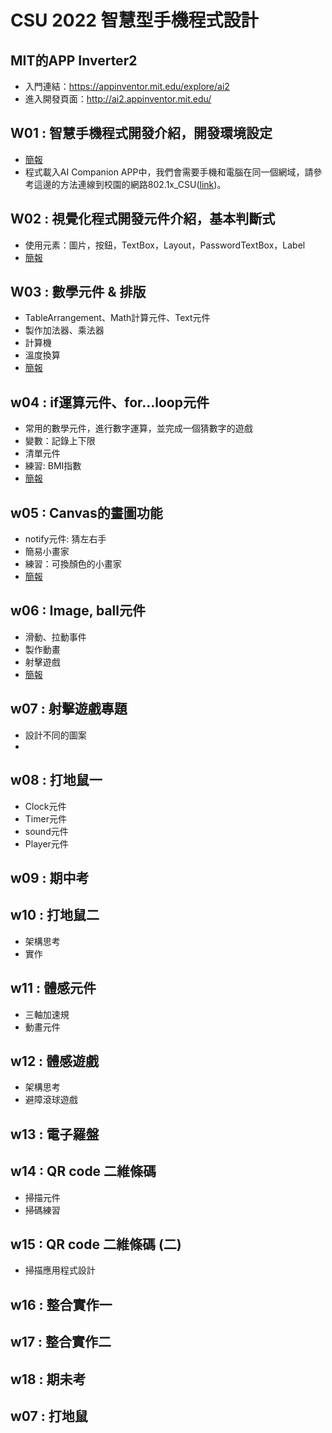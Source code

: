# CSU 2022 智慧型手機程式設計

## MIT的APP Inverter2
-	入門連結：https://appinventor.mit.edu/explore/ai2
-	進入開發頁面：http://ai2.appinventor.mit.edu/


## W01 : 智慧手機程式開發介紹，開發環境設定
- [簡報](https://docs.google.com/presentation/d/1-_rZA68vvR8dnzfh3kbuK8NgfBFP6L8p/edit?usp=sharing&ouid=117230101674001164702&rtpof=true&sd=true)
- 程式載入AI Companion APP中，我們會需要手機和電腦在同一個網域，請參考這邊的方法連線到校園的網路802.1x_CSU([link](https://wifi.csu.edu.tw/Service?Value=8021XM))。

## W02 : 視覺化程式開發元件介紹，基本判斷式
- 使用元素：圖片，按鈕，TextBox，Layout，PasswordTextBox，Label
- [簡報](https://docs.google.com/presentation/d/1Qp84b0sweiLDoEesWbRiHmxqXqoApJyf/edit?usp=sharing&ouid=117230101674001164702&rtpof=true&sd=true)

## W03 : 數學元件 & 排版
- TableArrangement、Math計算元件、Text元件
- 製作加法器、乘法器
- 計算機
- 溫度換算
- [簡報](https://docs.google.com/presentation/d/1ieYG3Xy-6PDEOOc7cdJYq_SMw-tCCmi3/edit?usp=sharing&ouid=117230101674001164702&rtpof=true&sd=true)

## w04 : if運算元件、for…loop元件
- 常用的數學元件，進行數字運算，並完成一個猜數字的遊戲
- 變數：記錄上下限
- 清單元件
- 練習: BMI指數
- [簡報](https://docs.google.com/presentation/d/1crLg8aTLxsior0_F1Z6odrO0wGfGSre_/edit?usp=sharing&ouid=117230101674001164702&rtpof=true&sd=true)

## w05 : Canvas的畫圖功能
- notify元件: 猜左右手
- 簡易小畫家
- 練習：可換顏色的小畫家
- [簡報](https://docs.google.com/presentation/d/1USiSMYY9b6qydnKJSU0FBakADHUFHm4D/edit?usp=sharing&ouid=117230101674001164702&rtpof=true&sd=true)

## w06 : Image, ball元件
- 滑動、拉動事件
- 製作動畫
- 射擊遊戲
- [簡報](https://docs.google.com/presentation/d/1nGBvU4CkTQaIkBVY4lFuKCaJqmYQ4cMt/edit?usp=sharing&ouid=117230101674001164702&rtpof=true&sd=true)

## w07 : 射擊遊戲專題
- 設計不同的圖案
- 

## w08 : 打地鼠一
- Clock元件
- Timer元件
- sound元件
- Player元件

## w09 : 期中考


## w10 : 打地鼠二
- 架構思考
- 實作


## w11 : 體感元件
- 三軸加速規
- 動畫元件


## w12 : 體感遊戲
- 架構思考
- 避障滾球遊戲


## w13 : 電子羅盤


## w14 : QR code 二維條碼
- 掃描元件
- 掃碼練習


## w15 : QR code 二維條碼 (二)
- 掃描應用程式設計


## w16 : 整合實作一


## w17 : 整合實作二


## w18 : 期未考






## w07 : 打地鼠
